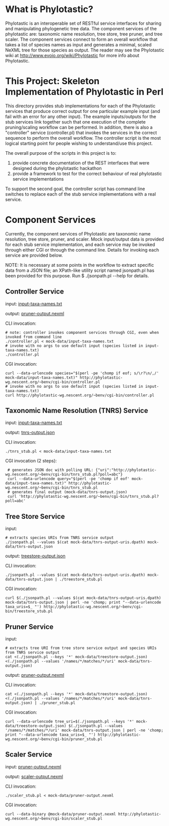 # What is Phylotastic?

Phylotastic is an interoperable set of RESTful service interfaces for sharing and manipulating phylogenetic tree data.  The component services of the phylotastic are: taxonomic name resolution, tree store, tree pruner, and tree scaler. The component services connect to form an overall workflow that takes a list of species names as input and generates a minimal, scaled NeXML tree for those species as output. The reader may see the Phylotastic wiki at http://www.evoio.org/wiki/Phylotastic for more info about Phylotastic.

# This Project: Skeleton Implementation of Phylotastic in Perl

This directory provides stub implementations for each of the Phylotastic services that produce correct output for one particular example input (and fail with an error for any other input). The example inputs/outputs for the stub services link together such that one execution of the complete pruning/scaling workflow can be performed. In addition, there is also a "controller" service (controller.pl) that invokes the services in the correct sequence to perform the overall workflow. The controller script is the most logical starting point for people wishing to understand/use this project.

The overall purpose of the scripts in this project is to:

1. provide concrete documentation of the REST interfaces that were designed during the phylotastic hackathon
2. provide a framework to test for the correct behaviour of real phylotastic service implementations

To support the second goal, the controller script has command line switches to replace each of the stub service implementations with a real service.

# Component Services

Currently, the component services of Phylotastic are taxonomic name resolution, tree store, pruner, and scaler. Mock input/output data is provided for each stub service implementation, and each service may be invoked through either CGI or through the command line. Details for invoking each service are provided below. 

NOTE: It is necessary at some points in the workflow to extract specific data from a JSON file; an XPath-like utility script named jsonpath.pl has been provided for this purpose. Run $ ./jsonpath.pl --help for details.

## Controller Service

input: [input-taxa-names.txt](https://github.com/phylotastic/cgi/blob/master/mock-data/input-taxa-names.txt)

output: [pruner-output.nexml](https://github.com/phylotastic/cgi/blob/master/mock-data/pruner-output.nexml)

CLI invocation:    

    # note: controller invokes component services through CGI, even when invoked from command line
    ./controller.pl < mock-data/input-taxa-names.txt
    # invoke with no args to use default input (species listed in input-taxa-names.txt)
    ./controller.pl

CGI invocation:    

    curl --data-urlencode species="$(perl -pe 'chomp if eof; s/\r?\n/,/' mock-data/input-taxa-names.txt)" http://phylotastic-wg.nescent.org/~benv/cgi-bin/controller.pl
    # invoke with no args to use default input (species listed in input-taxa-names.txt)
    curl http://phylotastic-wg.nescent.org/~benv/cgi-bin/controller.pl
                    
## Taxonomic Name Resolution (TNRS) Service

input: [input-taxa-names.txt](https://github.com/phylotastic/cgi/blob/master/mock-data/input-taxa-names.txt)

output: [tnrs-output.json](https://github.com/phylotastic/cgi/blob/master/mock-data/tnrs-output.json)

CLI invocation: 

    ./tnrs_stub.pl < mock-data/input-taxa-names.txt

CGI invocation (2 steps):

     # generates JSON doc with polling URL: {"uri":"http://phylotastic-wg.nescent.org/~benv/cgi-bin/tnrs_stub.pl?poll=abc"}
     curl --data-urlencode query="$(perl -pe 'chomp if eof' mock-data/input-taxa-names.txt)" http://phylotastic-wg.nescent.org/~benv/cgi-bin/tnrs_stub.pl
     # generates final output (mock-data/tnrs-output.json)
     curl 'http://phylotastic-wg.nescent.org/~benv/cgi-bin/tnrs_stub.pl?poll=abc'

## Tree Store Service

input:

    # extracts species URIs from TNRS service output 
    ./jsonpath.pl --values $(cat mock-data/tnrs-output-uris.dpath) mock-data/tnrs-output.json 

output: [treestore-output.json](https://github.com/phylotastic/cgi/blob/master/mock-data/treestore-output.json)

CLI invocation:

    ./jsonpath.pl --values $(cat mock-data/tnrs-output-uris.dpath) mock-data/tnrs-output.json | ./treestore_stub.pl

CGI invocation:

    curl $(./jsonpath.pl --values $(cat mock-data/tnrs-output-uris.dpath) mock-data/tnrs-output.json | perl -ne 'chomp; print "--data-urlencode taxa_uris=$_ "') http://phylotastic-wg.nescent.org/~benv/cgi-bin/treestore_stub.pl

## Pruner Service

input:

    # extracts tree URI from tree store service output and species URIs from TNRS service output
    cat <(./jsonpath.pl --keys '*' mock-data/treestore-output.json) <(./jsonpath.pl --values '/names/*/matches/*/uri' mock-data/tnrs-output.json)

output: [pruner-output.nexml](https://github.com/phylotastic/cgi/blob/master/mock-data/pruner-output.nexml)

CLI invocation:

    cat <(./jsonpath.pl --keys '*' mock-data/treestore-output.json) <(./jsonpath.pl --values '/names/*/matches/*/uri' mock-data/tnrs-output.json) | ./pruner_stub.pl

CGI invocation:

    curl --data-urlencode tree_uri=$(./jsonpath.pl --keys '*' mock-data/treestore-output.json) $(./jsonpath.pl --values '/names/*/matches/*/uri' mock-data/tnrs-output.json | perl -ne 'chomp; print "--data-urlencode taxa_uris=$_ "') http://phylotastic-wg.nescent.org/~benv/cgi-bin/pruner_stub.pl

## Scaler Service

input: [pruner-output.nexml](https://github.com/phylotastic/cgi/blob/master/mock-data/pruner-output.nexml)

output: [scaler-output.nexml](https://github.com/phylotastic/cgi/blob/master/mock-data/scaler-output.nexml)

CLI invocation:

    ./scaler_stub.pl < mock-data/pruner-output.nexml

CGI invocation:

    curl --data-binary @mock-data/pruner-output.nexml http://phylotastic-wg.nescent.org/~benv/cgi-bin/scaler_stub.pl

